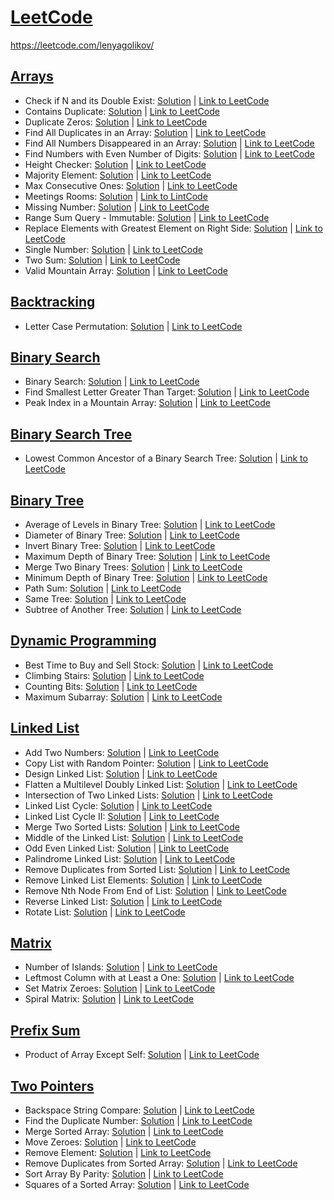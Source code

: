 # [LeetCode](https://leetcode.com/problemset/all/)
https://leetcode.com/lenyagolikov/
## [Arrays](https://github.com/lenyagolikov/leetcode/tree/main/arrays)
* Check if N and its Double Exist: [Solution](https://github.com/lenyagolikov/leetcode/blob/main/arrays/1346.py) | [Link to LeetCode](https://leetcode.com/problems/check-if-n-and-its-double-exist/)
* Contains Duplicate: [Solution](https://github.com/lenyagolikov/leetcode/blob/main/arrays/217.py) | [Link to LeetCode](https://leetcode.com/problems/contains-duplicate/)
* Duplicate Zeros: [Solution](https://github.com/lenyagolikov/leetcode/blob/main/arrays/1089.py) | [Link to LeetCode](https://leetcode.com/problems/duplicate-zeros/)
* Find All Duplicates in an Array: [Solution](https://github.com/lenyagolikov/leetcode/blob/main/arrays/442.py) | [Link to LeetCode](https://leetcode.com/problems/find-all-duplicates-in-an-array/)
* Find All Numbers Disappeared in an Array: [Solution](https://github.com/lenyagolikov/leetcode/blob/main/arrays/448.py) | [Link to LeetCode](https://leetcode.com/problems/find-all-numbers-disappeared-in-an-array/)
* Find Numbers with Even Number of Digits: [Solution](https://github.com/lenyagolikov/leetcode/blob/main/arrays/1295.py) | [Link to LeetCode](https://leetcode.com/problems/find-numbers-with-even-number-of-digits/)
* Height Checker: [Solution](https://github.com/lenyagolikov/leetcode/blob/main/arrays/1051.py) | [Link to LeetCode](https://leetcode.com/problems/height-checker/)
* Majority Element: [Solution](https://github.com/lenyagolikov/leetcode/blob/main/arrays/169.py) | [Link to LeetCode](https://leetcode.com/problems/majority-element/)
* Max Consecutive Ones: [Solution](https://github.com/lenyagolikov/leetcode/blob/main/arrays/485.py) | [Link to LeetCode](https://leetcode.com/problems/max-consecutive-ones/)
* Meetings Rooms: [Solution](https://github.com/lenyagolikov/leetcode/blob/main/arrays/252.py) | [Link to LintCode](https://www.lintcode.com/problem/920/description)
* Missing Number: [Solution](https://github.com/lenyagolikov/leetcode/blob/main/arrays/268.py) | [Link to LeetCode](https://leetcode.com/problems/missing-number/)
* Range Sum Query - Immutable: [Solution](https://github.com/lenyagolikov/leetcode/blob/main/arrays/303.py) | [Link to LeetCode](https://leetcode.com/problems/range-sum-query-immutable/)
* Replace Elements with Greatest Element on Right Side: [Solution](https://github.com/lenyagolikov/leetcode/blob/main/arrays/1299.py) | [Link to LeetCode](https://leetcode.com/problems/replace-elements-with-greatest-element-on-right-side/)
* Single Number: [Solution](https://github.com/lenyagolikov/leetcode/blob/main/arrays/136.py) | [Link to LeetCode](https://leetcode.com/problems/single-number/)
* Two Sum: [Solution](https://github.com/lenyagolikov/leetcode/blob/main/arrays/1.py) | [Link to LeetCode](https://leetcode.com/problems/two-sum/)
* Valid Mountain Array: [Solution](https://github.com/lenyagolikov/leetcode/blob/main/arrays/941.py) | [Link to LeetCode](https://leetcode.com/problems/valid-mountain-array/)
## [Backtracking](https://github.com/lenyagolikov/leetcode/tree/main/backtracking)
* Letter Case Permutation: [Solution](https://github.com/lenyagolikov/leetcode/blob/main/backtracking/784.py) | [Link to LeetCode](https://leetcode.com/problems/letter-case-permutation/)
## [Binary Search](https://github.com/lenyagolikov/leetcode/tree/main/binary_search)
* Binary Search: [Solution](https://github.com/lenyagolikov/leetcode/blob/main/binary_search/704.py) | [Link to LeetCode](https://leetcode.com/problems/binary-search/)
* Find Smallest Letter Greater Than Target: [Solution](https://github.com/lenyagolikov/leetcode/blob/main/binary_search/744.py) | [Link to LeetCode](https://leetcode.com/problems/find-smallest-letter-greater-than-target/)
* Peak Index in a Mountain Array: [Solution](https://github.com/lenyagolikov/leetcode/blob/main/binary_search/852.py) | [Link to LeetCode](https://leetcode.com/problems/peak-index-in-a-mountain-array/)
## [Binary Search Tree](https://github.com/lenyagolikov/leetcode/tree/main/binary_search_tree)
* Lowest Common Ancestor of a Binary Search Tree: [Solution](https://github.com/lenyagolikov/leetcode/blob/main/binary_search_tree/235.py) | [Link to LeetCode](https://leetcode.com/problems/lowest-common-ancestor-of-a-binary-search-tree/)
## [Binary Tree](https://github.com/lenyagolikov/leetcode/tree/main/binary_tree)
* Average of Levels in Binary Tree: [Solution](https://github.com/lenyagolikov/leetcode/blob/main/binary_tree/637.py) | [Link to LeetCode](https://leetcode.com/problems/average-of-levels-in-binary-tree/)
* Diameter of Binary Tree: [Solution](https://github.com/lenyagolikov/leetcode/blob/main/binary_tree/543.py) | [Link to LeetCode](https://leetcode.com/problems/diameter-of-binary-tree/)
* Invert Binary Tree: [Solution](https://github.com/lenyagolikov/leetcode/blob/main/binary_tree/226.py) | [Link to LeetCode](https://leetcode.com/problems/invert-binary-tree/)
* Maximum Depth of Binary Tree: [Solution](https://github.com/lenyagolikov/leetcode/blob/main/binary_tree/104.py) | [Link to LeetCode](https://leetcode.com/problems/maximum-depth-of-binary-tree/)
* Merge Two Binary Trees: [Solution](https://github.com/lenyagolikov/leetcode/blob/main/binary_tree/617.py) | [Link to LeetCode](https://leetcode.com/problems/merge-two-binary-trees/)
* Minimum Depth of Binary Tree: [Solution](https://github.com/lenyagolikov/leetcode/blob/main/binary_tree/111.py) | [Link to LeetCode](https://leetcode.com/problems/minimum-depth-of-binary-tree/)
* Path Sum: [Solution](https://github.com/lenyagolikov/leetcode/blob/main/binary_tree/112.py) | [Link to LeetCode](https://leetcode.com/problems/path-sum/)
* Same Tree: [Solution](https://github.com/lenyagolikov/leetcode/blob/main/binary_tree/100.py) | [Link to LeetCode](https://leetcode.com/problems/same-tree/)
* Subtree of Another Tree: [Solution](https://github.com/lenyagolikov/leetcode/blob/main/binary_tree/572.py) | [Link to LeetCode](https://leetcode.com/problems/subtree-of-another-tree/)
## [Dynamic Programming](https://github.com/lenyagolikov/leetcode/tree/main/dynamic_programming)
* Best Time to Buy and Sell Stock: [Solution](https://github.com/lenyagolikov/leetcode/blob/main/dynamic_programming/121.py) | [Link to LeetCode](https://leetcode.com/problems/best-time-to-buy-and-sell-stock/)
* Climbing Stairs: [Solution](https://github.com/lenyagolikov/leetcode/blob/main/dynamic_programming/70.py) | [Link to LeetCode](https://leetcode.com/problems/climbing-stairs/)
* Counting Bits: [Solution](https://github.com/lenyagolikov/leetcode/blob/main/dynamic_programming/338.py) | [Link to LeetCode](https://leetcode.com/problems/counting-bits/)
* Maximum Subarray: [Solution](https://github.com/lenyagolikov/leetcode/blob/main/dynamic_programming/53.py) | [Link to LeetCode](https://leetcode.com/problems/maximum-subarray/)
## [Linked List](https://github.com/lenyagolikov/leetcode/tree/main/linked_list)
* Add Two Numbers: [Solution](https://github.com/lenyagolikov/leetcode/blob/main/linked_list/2.py) | [Link to LeetCode](https://leetcode.com/problems/add-two-numbers/)
* Copy List with Random Pointer: [Solution](https://github.com/lenyagolikov/leetcode/blob/main/linked_list/138.py) | [Link to LeetCode](https://leetcode.com/problems/copy-list-with-random-pointer/)
* Design Linked List: [Solution](https://github.com/lenyagolikov/leetcode/blob/main/linked_list/707.py) | [Link to LeetCode](https://leetcode.com/problems/design-linked-list/)
* Flatten a Multilevel Doubly Linked List: [Solution](https://github.com/lenyagolikov/leetcode/blob/main/linked_list/430.py) | [Link to LeetCode](https://leetcode.com/problems/flatten-a-multilevel-doubly-linked-list/)
* Intersection of Two Linked Lists: [Solution](https://github.com/lenyagolikov/leetcode/blob/main/linked_list/160.py) | [Link to LeetCode](https://leetcode.com/problems/intersection-of-two-linked-lists/)
* Linked List Cycle: [Solution](https://github.com/lenyagolikov/leetcode/blob/main/linked_list/141.py) | [Link to LeetCode](https://leetcode.com/problems/linked-list-cycle/)
* Linked List Cycle II: [Solution](https://github.com/lenyagolikov/leetcode/blob/main/linked_list/142.py) | [Link to LeetCode](https://leetcode.com/problems/linked-list-cycle-ii/)
* Merge Two Sorted Lists: [Solution](https://github.com/lenyagolikov/leetcode/blob/main/linked_list/21.py) | [Link to LeetCode](https://leetcode.com/problems/merge-two-sorted-lists/)
* Middle of the Linked List: [Solution](https://github.com/lenyagolikov/leetcode/blob/main/linked_list/876.py) | [Link to LeetCode](https://leetcode.com/problems/middle-of-the-linked-list/)
* Odd Even Linked List: [Solution](https://github.com/lenyagolikov/leetcode/blob/main/linked_list/328.py) | [Link to LeetCode](https://leetcode.com/problems/odd-even-linked-list/)
* Palindrome Linked List: [Solution](https://github.com/lenyagolikov/leetcode/blob/main/linked_list/234.py) | [Link to LeetCode](https://leetcode.com/problems/palindrome-linked-list/)
* Remove Duplicates from Sorted List: [Solution](https://github.com/lenyagolikov/leetcode/blob/main/linked_list/83.py) | [Link to LeetCode](https://leetcode.com/problems/remove-duplicates-from-sorted-list/)
* Remove Linked List Elements: [Solution](https://github.com/lenyagolikov/leetcode/blob/main/linked_list/203.py) | [Link to LeetCode](https://leetcode.com/problems/remove-linked-list-elements/)
* Remove Nth Node From End of List: [Solution](https://github.com/lenyagolikov/leetcode/blob/main/linked_list/19.py) | [Link to LeetCode](https://leetcode.com/problems/remove-nth-node-from-end-of-list/)
* Reverse Linked List: [Solution](https://github.com/lenyagolikov/leetcode/blob/main/linked_list/206.py) | [Link to LeetCode](https://leetcode.com/problems/reverse-linked-list/)
* Rotate List: [Solution](https://github.com/lenyagolikov/leetcode/blob/main/linked_list/61.py) | [Link to LeetCode](https://leetcode.com/problems/rotate-list/)
## [Matrix](https://github.com/lenyagolikov/leetcode/tree/main/matrix)
* Number of Islands: [Solution](https://github.com/lenyagolikov/leetcode/blob/main/matrix/200.py) | [Link to LeetCode](https://leetcode.com/problems/number-of-islands/)
* Leftmost Column with at Least a One: [Solution](https://github.com/lenyagolikov/leetcode/blob/main/matrix/leftmost_column_index_of_1.py) | [Link to LeetCode](https://leetcode.com/discuss/interview-question/341247/facebook-leftmost-column-index-of-1)
* Set Matrix Zeroes: [Solution](https://github.com/lenyagolikov/leetcode/blob/main/matrix/73.py) | [Link to LeetCode](https://leetcode.com/problems/set-matrix-zeroes/)
* Spiral Matrix: [Solution](https://github.com/lenyagolikov/leetcode/blob/main/matrix/54.py) | [Link to LeetCode](https://leetcode.com/problems/spiral-matrix/)
## [Prefix Sum](https://github.com/lenyagolikov/leetcode/tree/main/prefix_sum)
* Product of Array Except Self: [Solution](https://github.com/lenyagolikov/leetcode/blob/main/prefix_sum/238.py) | [Link to LeetCode](https://leetcode.com/problems/product-of-array-except-self/)
## [Two Pointers](https://github.com/lenyagolikov/leetcode/tree/main/two_pointers)
* Backspace String Compare: [Solution](https://github.com/lenyagolikov/leetcode/blob/main/two_pointers/844.py) | [Link to LeetCode](https://leetcode.com/problems/backspace-string-compare/)
* Find the Duplicate Number: [Solution](https://github.com/lenyagolikov/leetcode/blob/main/two_pointers/287.py) | [Link to LeetCode](https://leetcode.com/problems/find-the-duplicate-number/)
* Merge Sorted Array: [Solution](https://github.com/lenyagolikov/leetcode/blob/main/two_pointers/88.py) | [Link to LeetCode](https://leetcode.com/problems/merge-sorted-array/)
* Move Zeroes: [Solution](https://github.com/lenyagolikov/leetcode/blob/main/two_pointers/283.py) | [Link to LeetCode](https://leetcode.com/problems/move-zeroes/)
* Remove Element: [Solution](https://github.com/lenyagolikov/leetcode/blob/main/two_pointers/27.py) | [Link to LeetCode](https://leetcode.com/problems/remove-element/)
* Remove Duplicates from Sorted Array: [Solution](https://github.com/lenyagolikov/leetcode/blob/main/two_pointers/26.py) | [Link to LeetCode](https://leetcode.com/problems/remove-duplicates-from-sorted-array/)
* Sort Array By Parity: [Solution](https://github.com/lenyagolikov/leetcode/blob/main/two_pointers/905.py) | [Link to LeetCode](https://leetcode.com/problems/sort-array-by-parity/)
* Squares of a Sorted Array: [Solution](https://github.com/lenyagolikov/leetcode/blob/main/two_pointers/977.py) | [Link to LeetCode](https://leetcode.com/problems/squares-of-a-sorted-array/)
